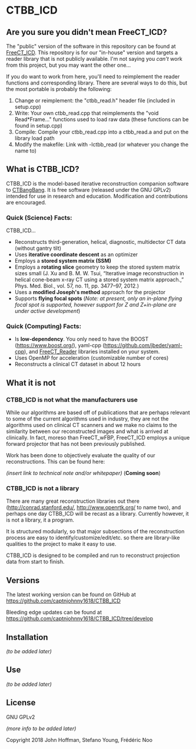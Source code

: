 # CTBB_ICD

## Are you sure you didn't mean FreeCT_ICD?

The "public" version of the software in this repository can be found at [FreeCT\_ICD](https://github.com/FreeCT/FreeCT_ICD).  This repository is for our "in-house" version and targets a reader library that is not publicly available.  I'm not saying you *can't* work from this project, but you may want the other one...

If you do want to work from here, you'll need to reimplement the reader functions and corresponding library.  There are several ways to do this, but the most portable is probably the following:

1. Change or reimplement: the "ctbb\_read.h" header file (included in setup.cpp)
2. Write: Your own ctbb\_read.cpp that reimplements the "void Read*Frame..." functions used to load raw data (these functions can be found in setup.cpp)
3. Compile: Compile your ctbb\_read.cpp into a ctbb\_read.a and put on the library load path
4. Modify the makefile: Link with -lctbb\_read (or whatever you change the name to)

## What is CTBB_ICD?

CTBB\_ICD is the model-based iterative reconstruction companion software to [CTBangBang](https://github.com/captnjohnny1618/CTBangBang).  It is free software (released under the GNU GPLv2) intended for use in research and education.  Modification and contributions are encouraged.

### Quick (Science) Facts:

CTBB_ICD...

* Reconstructs third-generation, helical, diagnostic, multidector CT data (without gantry tilt)
* Uses **iterative coordinate descent** as an optimizer
* Employs a **stored system matrix (SSM)** 
* Employs a **rotating slice** geometry to keep the stored system matrix sizes small (J. Xu and B. M. W. Tsui, “Iterative image reconstruction in helical cone-beam x-ray CT using a stored system matrix approach.,” Phys. Med. Biol., vol. 57, no. 11, pp. 3477–97, 2012.)
* Uses a **modified Joseph's method** approach for the projector
* Supports **flying focal spots** (*Note: at present, only an in-plane flying focal spot is supported, however support for Z and Z+in-plane are under active development*)

### Quick (Computing) Facts:

* Is **low-dependency**.  You only need to have the BOOST (https://www.boost.org/), yaml-cpp (https://github.com/jbeder/yaml-cpp), and [FreeCT_Reader](https://github.com/FreeCT/FreeCT_Reader) libraries installed on your system.
* Uses OpenMP for acceleration (customizable number of cores)
* Reconstructs a clinical CT dataset in about 12 hours

## What it is not

### CTBB_ICD is not what the manufacturers use

While our algorithms are based off of publications that are perhaps relevant to some of the current algorithms used in industry, they are not the algorithms used on clinical CT scanners and we make no claims to the similarity between our reconstructed images and what is arrived at clinically. In fact, moreso than FreeCT\_wFBP, FreeCT\_ICD employs a unique forward projector that has not been previously published.

Work has been done to objectively evaluate the quality of our reconstructions.  This can be found here:

*(insert link to technical note and/or whitepaper)* (**Coming soon**)

### CTBB_ICD is not a library

There are many great reconstruction libraries out there (http://conrad.stanford.edu/, http://www.openrtk.org/ to name two), and perhaps one day CTBB_ICD will be recast as a library.  Currently however, it is not a library, it a program.

It is structured modularly, so that major subsections of the reconstruction process are easy to identify/customize/edit/etc. so there are library-like qualities to the project to make it easy to use.

CTBB_ICD is designed to be compiled and run to reconstruct projection data from start to finish.

## Versions

The latest working version can be found on GitHub at https://github.com/captnjohnny1618/CTBB_ICD

Bleeding edge updates can be found at https://github.com/captnjohnny1618/CTBB_ICD/tree/develop

## Installation

*(to be added later)*

## Use

*(to be added later)*

## License

GNU GPLv2

*(more info to be added later)*

Copyright 2018 John Hoffman, Stefano Young, Frédéric Noo
